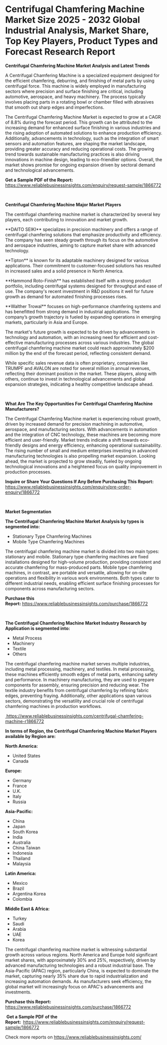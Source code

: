 <p><h1>Centrifugal Chamfering Machine Market Size 2025 - 2032 Global Industrial Analysis, Market Share, Top Key Players, Product Types and Forecast Research Report</h1></p><p><strong>Centrifugal Chamfering Machine Market Analysis and Latest Trends</strong></p>
<p><p>A Centrifugal Chamfering Machine is a specialized equipment designed for the efficient chamfering, deburring, and finishing of metal parts by using centrifugal force. This machine is widely employed in manufacturing sectors where precision and surface finishing are critical, including automotive, aerospace, and heavy machinery. The process typically involves placing parts in a rotating bowl or chamber filled with abrasives that smooth out sharp edges and imperfections.</p><p>The Centrifugal Chamfering Machine Market is expected to grow at a CAGR of 8.8% during the forecast period. This growth can be attributed to the increasing demand for enhanced surface finishing in various industries and the rising adoption of automated solutions to enhance production efficiency. Additionally, advancements in technology, such as the integration of smart sensors and automation features, are shaping the market landscape, providing greater accuracy and reducing operational costs. The growing trend towards sustainable manufacturing practices is also driving innovations in machine design, leading to eco-friendlier options. Overall, the market shows promise for ongoing expansion driven by sectoral demand and technological advancements.</p></p>
<p><strong>Get a Sample PDF of the Report:&nbsp;</strong> <a href="https://www.reliablebusinessinsights.com/enquiry/request-sample/1866772?utm_campaign=2246&utm_medium=2&utm_source=Github&utm_content=ia&utm_term=28022025&utm_id=centrifugal-chamfering-machine">https://www.reliablebusinessinsights.com/enquiry/request-sample/1866772</a></p>
<p>&nbsp;</p>
<p><strong>Centrifugal Chamfering Machine Major Market Players</strong></p>
<p><p>The centrifugal chamfering machine market is characterized by several key players, each contributing to innovation and market growth. </p><p>**DAITO SEIKI** specializes in precision machinery and offers a range of centrifugal chamfering solutions that emphasize productivity and efficiency. The company has seen steady growth through its focus on the automotive and aerospace industries, aiming to capture market share with advanced technology. </p><p>**Tipton** is known for its adaptable machinery designed for various applications. Their commitment to customer-focused solutions has resulted in increased sales and a solid presence in North America. </p><p>**Hammond Roto-Finish** has established itself with a strong product portfolio, including centrifugal systems designed for throughput and ease of use. The company's recent investment in R&D positions it well for future growth as demand for automated finishing processes rises.</p><p>**Walther Trowal** focuses on high-performance chamfering systems and has benefitted from strong demand in industrial applications. The company’s growth trajectory is fueled by expanding operations in emerging markets, particularly in Asia and Europe.</p><p>The market's future growth is expected to be driven by advancements in technology and automation, with an increasing need for efficient and cost-effective manufacturing processes across various industries. The global centrifugal chamfering machine market could reach approximately $200 million by the end of the forecast period, reflecting consistent demand.</p><p>While specific sales revenue data is often proprietary, companies like TRUMPF and AVALON are noted for several million in annual revenues, reflecting their dominant position in the market. These players, along with others, continue to invest in technological advancements and global expansion strategies, indicating a healthy competitive landscape ahead.</p></p>
<p>&nbsp;</p>
<p><strong>What Are The Key Opportunities For Centrifugal Chamfering Machine Manufacturers?</strong></p>
<p><p>The Centrifugal Chamfering Machine market is experiencing robust growth, driven by increased demand for precision machining in automotive, aerospace, and manufacturing sectors. With advancements in automation and the integration of CNC technology, these machines are becoming more efficient and user-friendly. Market trends indicate a shift towards eco-friendly designs and energy efficiency, enhancing operational sustainability. The rising number of small and medium enterprises investing in advanced manufacturing technologies is also propelling market expansion. Looking ahead, the market is projected to grow steadily, fueled by ongoing technological innovations and a heightened focus on quality improvement in production processes.</p></p>
<p><strong>Inquire or Share Your Questions If Any Before Purchasing This Report:</strong> <a href="https://www.reliablebusinessinsights.com/enquiry/pre-order-enquiry/1866772?utm_campaign=2246&utm_medium=2&utm_source=Github&utm_content=ia&utm_term=28022025&utm_id=centrifugal-chamfering-machine">https://www.reliablebusinessinsights.com/enquiry/pre-order-enquiry/1866772</a></p>
<p>&nbsp;</p>
<p><strong>Market Segmentation</strong></p>
<p><strong>The Centrifugal Chamfering Machine Market Analysis by types is segmented into:</strong></p>
<p><ul><li>Stationary Type Chamfering Machines</li><li>Mobile Type Chamfering Machines</li></ul></p>
<p><p>The centrifugal chamfering machine market is divided into two main types: stationary and mobile. Stationary type chamfering machines are fixed installations designed for high-volume production, providing consistent and accurate chamfering for mass-produced parts. Mobile type chamfering machines, in contrast, are portable and versatile, allowing for on-site operations and flexibility in various work environments. Both types cater to different industrial needs, enabling efficient surface finishing processes for components across manufacturing sectors.</p></p>
<p><strong>Purchase this Report:&nbsp;</strong><a href="https://www.reliablebusinessinsights.com/purchase/1866772?utm_campaign=2246&utm_medium=2&utm_source=Github&utm_content=ia&utm_term=28022025&utm_id=centrifugal-chamfering-machine">https://www.reliablebusinessinsights.com/purchase/1866772</a></p>
<p>&nbsp;</p>
<p><strong>The Centrifugal Chamfering Machine Market Industry Research by Application is segmented into:</strong></p>
<p><ul><li>Metal Process</li><li>Machinery</li><li>Textile</li><li>Others</li></ul></p>
<p><p>The centrifugal chamfering machine market serves multiple industries, including metal processing, machinery, and textiles. In metal processing, these machines efficiently smooth edges of metal parts, enhancing safety and performance. In machinery manufacturing, they are used to prepare components for assembly, ensuring precision and reducing wear. The textile industry benefits from centrifugal chamfering by refining fabric edges, preventing fraying. Additionally, other applications span various sectors, demonstrating the versatility and crucial role of centrifugal chamfering machines in production workflows.</p></p>
<p><a href="https://www.reliablebusinessinsights.com/centrifugal-chamfering-machine-r1866772?utm_campaign=2246&utm_medium=2&utm_source=Github&utm_content=ia&utm_term=28022025&utm_id=centrifugal-chamfering-machine">&nbsp;https://www.reliablebusinessinsights.com/centrifugal-chamfering-machine-r1866772</a></p>
<p><strong>In terms of Region, the Centrifugal Chamfering Machine Market Players available by Region are:</strong></p>
<p>
    <p> <strong> North America: </strong>
        <ul>
            <li>United States</li>
            <li>Canada</li>
        </ul>
        </p> 
    <p> <strong> Europe: </strong>
        <ul>
            <li>Germany</li>
            <li>France</li>
            <li>U.K.</li>
            <li>Italy</li>
            <li>Russia</li>
        </ul>
        </p> 
    <p> <strong> Asia-Pacific: </strong>
        <ul>
            <li>China</li>
            <li>Japan</li>
            <li>South Korea</li>
            <li>India</li>
            <li>Australia</li>
            <li>China Taiwan</li>
            <li>Indonesia</li>
            <li>Thailand</li>
            <li>Malaysia</li>
        </ul>
        </p> 
    <p> <strong> Latin America: </strong>
        <ul>
            <li>Mexico</li>
            <li>Brazil</li>
            <li>Argentina Korea</li>
            <li>Colombia</li>
        </ul>
        </p> 
    <p> <strong> Middle East & Africa: </strong>
        <ul>
            <li>Turkey</li>
            <li>Saudi</li>
            <li>Arabia</li>
            <li>UAE</li>
            <li>Korea</li>
        </ul>
    </p>
    </p>
<p><p>The centrifugal chamfering machine market is witnessing substantial growth across various regions. North America and Europe hold significant market shares, with approximately 30% and 25%, respectively, driven by advanced manufacturing technologies and a robust industrial base. The Asia-Pacific (APAC) region, particularly China, is expected to dominate the market, capturing nearly 35% share due to rapid industrialization and increasing automation demands. As manufacturers seek efficiency, the global market will increasingly focus on APAC's advancements and investments.</p></p>
<p><strong>Purchase this Report: </strong><a href="https://www.reliablebusinessinsights.com/purchase/1866772?utm_campaign=2246&utm_medium=2&utm_source=Github&utm_content=ia&utm_term=28022025&utm_id=centrifugal-chamfering-machine">https://www.reliablebusinessinsights.com/purchase/1866772</a></p>
<p>&nbsp;<strong>Get a Sample PDF of the Report:&nbsp;&nbsp;</strong><a href="https://www.reliablebusinessinsights.com/enquiry/request-sample/1866772?utm_campaign=2246&utm_medium=2&utm_source=Github&utm_content=ia&utm_term=28022025&utm_id=centrifugal-chamfering-machine">https://www.reliablebusinessinsights.com/enquiry/request-sample/1866772</a></p>
<p><strong></strong></p>
<p>Check more reports on <a href="https://www.reliablebusinessinsights.com/?utm_campaign=2246&utm_medium=2&utm_source=Github&utm_content=ia&utm_term=28022025&utm_id=centrifugal-chamfering-machine">https://www.reliablebusinessinsights.com/</a></p>